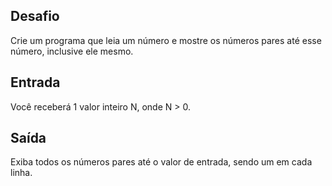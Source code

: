 ## Desafio

Crie um programa que leia um número e mostre os números pares até esse número,
inclusive ele mesmo.

## Entrada

Você receberá 1 valor inteiro N, onde N > 0.

## Saída

Exiba todos os números pares até o valor de entrada, sendo um em cada linha.